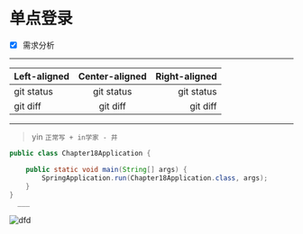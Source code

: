 # 单点登录
- [x] 需求分析
---

| Left-aligned | Center-aligned | Right-aligned |
| :---         |     :---:      |          ---: |
| git status   | git status     | git status    |
| git diff     | git diff       | git diff      |

***
> yin
`正常写 + in学家 - 井`
```java
public class Chapter18Application {

	public static void main(String[] args) {
		SpringApplication.run(Chapter18Application.class, args);
	}
}
  ___
```
  ![dfd](http://img3.imgtn.bdimg.com/it/u=2037639856,175013393&fm=15&gp=0.jpgw.baidu.com/s?wd=brew&rsv_idx=2&tn=baiduhome_pg&ie=utf-8&rsv_cq=github+token&rsv_dl=0_right_recommends_merge_21102&cq=github%20token&srcid=28310&rt=%E7%9B%B8%E5%85%B3%E6%9C%AF%E8%AF%AD&recid=21102&euri=47bc559a90fc4bea876b5b194107b971)



